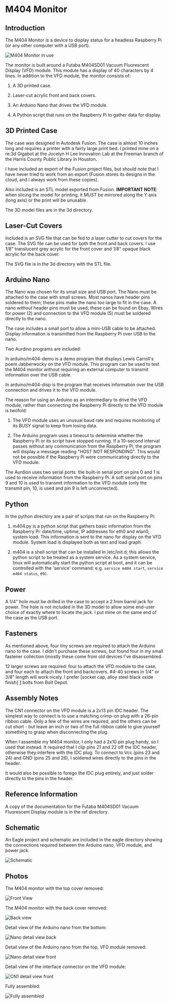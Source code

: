 M404 Monitor
============

Introduction
------------

The M404 Monitor is a device to display status for a headless
Raspberry Pi (or any other computer with a USB port).

![M404 Monitor in use](photos/1-in-use.jpg)

The monitor is built around a Futaba M404SD01 Vacuum Fluorescent
Display (VFD) module. This module has a display of 40 characters by 4
lines. In addition to the VFD module, the monitor consists of:

1. A 3D printed case.

2. Laser-cut acrylic front and back covers.

2. An Arduino Nano that drives the VFD module.

3. A Python script that runs on the Raspberry Pi to gather data for
   display.


3D Printed Case
---------------

The case was designed in Autodesk Fusion. The case is almost 10 inches
long and requires a printer with a fairly large print bed. I printed
mine on a re:3d Gigabot at the Jocelyn H Lee Innovation Lab at the
Freeman branch of the Harris County Public Library in Houston.

I have included an export of the Fusion project files, but should note
that I have never tried to work from an export (Fusion stores its
designs in the cloud, and I always work from these copies).

Also included is an STL model exported from Fusion. **IMPORTANT NOTE**:
when slicing the model for printing, it *MUST* be mirrored along the Y
axis (long axis) or the print will be unusable.

The 3D model files are in the 3d directory.


Laser-Cut Covers
----------------

Included is an SVG file that can be fed to a laser cutter to cut
covers for the case. The SVG file can be used for both the front and
back covers. I use 1/8" translucent grey acrylic for the front cover
and 1/8" opaque black acrylic for the back cover.

The SVG file is in the 3d directory with the STL file.


Arduino Nano
------------

The Nano was chosen for its small size and USB port. The Nano must be
attached to the case with small screws. Most nanos have header pins
soldered to them; these pins make the nano too large to fit in the
case. A nano *without* header pins must be used; these can be found on
Ebay. Wires for power (2) and connection to the VFD module (5) must be
soldered directly to the nano.


The case includes a small port to allow a mini-USB cable to be
attached. Display information is transmitted from the Raspberry Pi
over USB to the nano.

Two Aurdino programs are included:

In arduino/m404-demo is a demo program that displays Lewis Carroll's
poem Jabberwocky on the VFD module. This program can be used to test
the M404 monitor without requiring an external computer to transmit
information over the USB cable.

In arduino/m404-disp is the program that receives information over the
USB connection and drives it to the VFD module.

The reason for using an Arduino as an intermediary to drive the VFD
module, rather than connecting the Raspberry Pi directly to the VFD
module is twofold:

1. The VFD module uses an unusual baud rate and requires monitoring of
   its BUSY signal to keep from losing data.

2. The Arduino program uses a timeout to determine whether the
   Raspberry Pi or its script have stopped running. If a 10-second
   interval passes without any communication from the Raspberry Pi,
   the program will display a message reading "HOST NOT
   RESPONDING". This would not be possible if the Raspberry Pi were
   communicating directly to the VFD module.

The Aurdion uses two serial ports: the built-in serial port on pins 0
and 1 is used to receive information from the Raspberry Pi. A soft
serial port on pins 9 and 10 is used to transmit information to the
VFD module (only the transmit pin, 10, is used and pin 9 is left
unconnected).


Python
------

In the python directory are a pair of scripts that run on the
Raspberry Pi:

1. m404.py is a python script that gathers basic information from the
   Raspberry Pi: date/time, uptime, IP addresses for eth0 and wlan0,
   system load. This information is sent to the nano for display on
   the VFD module. System load is displayed both as text and load
   graph.

2. m404 is a shell script that can be installed in /etc/init.d; this
   allows the python script to be treated as a system service. As a
   system service, linux will automatically start the python script at
   boot, and it can be controlled with the 'service' command:
   e.g. `service m404 start`, `service m404 status`, etc.


Power
-----

A 1/4" hole must be drilled in the case to accept a 2.1mm barrel jack
for power. The hole is not included in the 3D model to allow some
end-user choice of exactly where to locate the jack. I put mine on the
same end of the case as the USB port.


Fasteners
---------

As mentioned above, four tiny screws are required to attach the
Arduino nano to the case. I didn't purchase these screws, but found
four in my small fastener collection (mostly these come from old
devices I've disassembled.

12 larger screws are required: four to attach the VFD module to the
case, and four each to attach the front and backcovers. #4-40 screws
in 1/4" or 3/8" length will work nicely. I prefer [socket cap, alloy
steel black oxide finish] [1] bolts from Bolt Depot.


Assembly Notes
--------------

The CN1 connector on the VFD module is a 2x13 pin IDC header. The
simplest way to connect is to use a matching crimp-on plug with a
26-pin ribbon cable. Only a few of the wires are required, and the
others can be cut short - but leave an inch or two of the full ribbon
cable to give yourself something to grasp when disconnecting the
plug.

When I assemble my M404 monitor, I only had a 2x10 pin plug handy, so
I used that instead. It required that I clip pins 21 and 22 off the
IDC header, otherwise they interfere with the IDC plug. To connect to
Vcc (pins 23 and 24) and GND (pins 25 and 26), I soldered wires
directly to the pins in the header.

It would also be possible to forego the IDC plug entirely, and just
solder directly to the pins in the header.


Reference Information
---------------------

A copy of the documentation for the Futaba M404SD01 Vacuum Fluorescent
Display module is in the ref directory.


Schematic
---------

An Eagle project and schematic are included in the eagle directory
showing the connections required between the Arduino nano, VFD module,
and power jack.

![Schematic](../eagle/schematic.png)


Photos
------

The M404 monitor with the top cover removed:

![Front View](photos/2-top-cover-removed.JPG)

The M404 monitor with the back cover removed:

![Back view](photos/3-bottom-cover-removed.jpg)

Detail view of the Arduino nano from the bottom:

![Nano detail view back](photos/4-nano-bottom-detail.JPG)

Detail view of the Arduino nano from the top, VFD module removed:

![Nano detail view front](photos/5-nano-top-detail.JPG)

Detail view of the interface connector on the VFD module:

![CN1 detail view front](photos/6-cn1-bottom-detail.JPG)

Fully assembled:

![Fully assembled](photos/7-assembled.JPG)

[1]: https://www.boltdepot.com/Socket_cap_Alloy_steel_black_oxide_finish_4-40.aspx?Selected=7872
